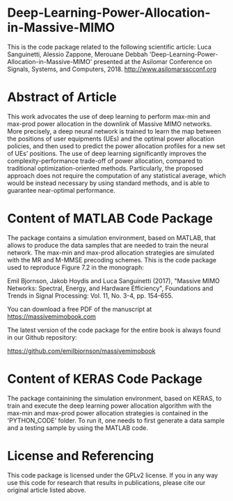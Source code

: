 # Deep-Learning-Power-Allocation-in-Massive-MIMO

This is the code package related to the following scientific article:
Luca Sanguinetti, Alessio Zappone, Merouane Debbah 'Deep-Learning-Power-Allocation-in-Massive-MIMO' presented at the Asilomar Conference on Signals, Systems, and Computers, 2018. http://www.asilomarsscconf.org

 
# Abstract of Article

This work advocates the use of deep learning to perform max-min and max-prod power allocation in the downlink of Massive MIMO networks. More precisely, a deep neural network is trained to learn the map between the positions of user equipments (UEs) and the optimal power allocation policies, and then used to predict the power allocation profiles for a new set of UEs’ positions. The use of deep learning significantly improves the complexity-performance trade-off of power allocation, compared to traditional optimization-oriented methods. Particularly, the proposed approach does not require the computation of any statistical average, which would be instead necessary by using standard methods, and is able to guarantee near-optimal performance.

# Content of MATLAB Code Package

The package contains a simulation environment, based on MATLAB, that allows to produce the data samples that are needed to train the neural network. The max-min and max-prod allocation strategies are simulated with the MR and M-MMSE precoding schemes. This is the code package used to reproduce Figure 7.2 in the monograph:

Emil Bjornson, Jakob Hoydis and Luca Sanguinetti (2017), "Massive MIMO Networks: Spectral, Energy, and Hardware Efficiency", Foundations and Trends in Signal Processing: Vol. 11, No. 3-4, pp. 154-655. 

You can download a free PDF of the manuscript at https://massivemimobook.com 

The latest version of the code package for the entire book is always found in our Github repository:

https://github.com/emilbjornson/massivemimobook

 
# Content of KERAS Code Package

The package containining the simulation environment, based on KERAS, to train and execute the deep learning power allocation algorithm with the max-min and max-prod power allocation strategies is contained in the 'PYTHON_CODE' folder. To run it, one needs to first generate a data sample and a testing sample by using the MATLAB code. 

# License and Referencing

This code package is licensed under the GPLv2 license. If you in any way use this code for research that results in publications, please cite our original article listed above.
